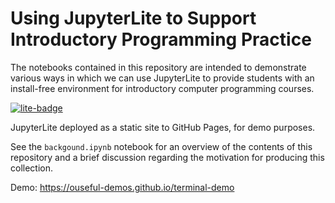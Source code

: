 # Using JupyterLite to Support Introductory Programming Practice

The notebooks contained in this repository are intended to demonstrate various ways in which we can use JupyterLite to provide students with an install-free environment for introductory computer programming courses.

[![lite-badge](https://jupyterlite.rtfd.io/en/latest/_static/badge.svg)](https://ouseful-demos.github.io/terminal-demo)

JupyterLite deployed as a static site to GitHub Pages, for demo purposes.

See the `backgound.ipynb` notebook for an overview of the contents of this repository and a brief discussion regarding the motivation for producing this collection.

Demo: https://ouseful-demos.github.io/terminal-demo
